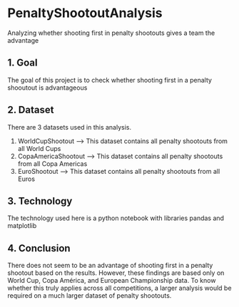# PenaltyShootoutAnalysis
Analyzing whether shooting first in penalty shootouts gives a team the advantage

## 1. Goal
The goal of this project is to check whether shooting first in a penalty shooutout is advantageous

## 2. Dataset
There are 3 datasets used in this analysis.
1. WorldCupShootout --> This dataset contains all penalty shootouts from all World Cups
2. CopaAmericaShootout --> This dataset contains all penalty shootouts from all Copa Americas
3. EuroShootout --> This dataset contains all penalty shootouts from all Euros 

## 3. Technology 
The technology used here is a python notebook with libraries pandas and matplotlib

## 4. Conclusion
There does not seem to be an advantage of shooting first in a penalty shootout based on the results. However, these findings are based only on World Cup, Copa América, and European Championship data. To know whether this truly applies across all competitions, a larger analysis would be required on a much larger dataset of penalty shootouts.
